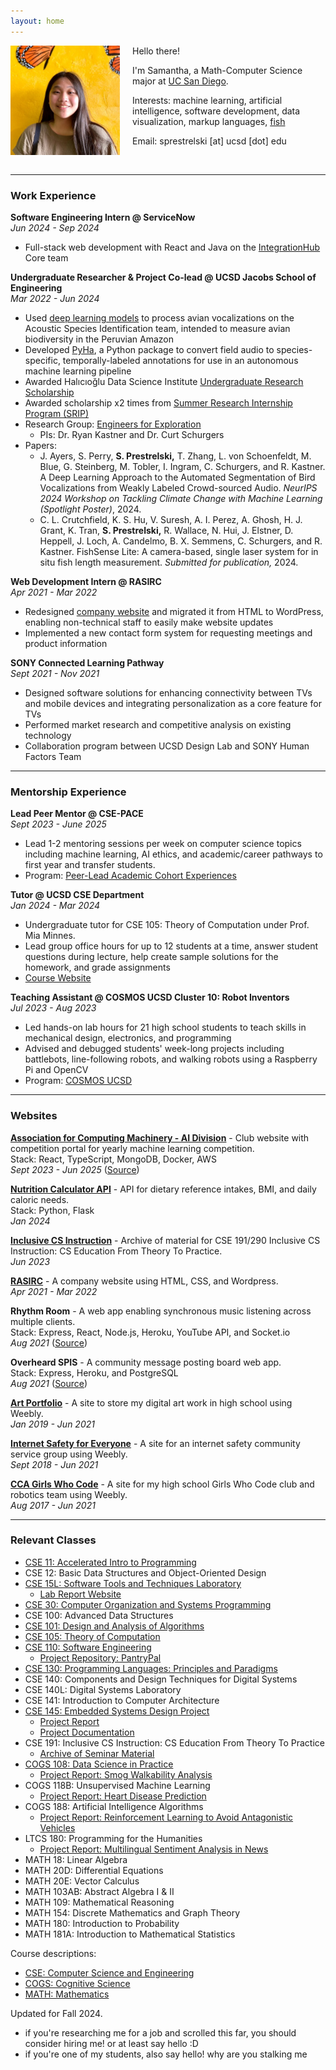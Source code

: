 ```yaml
---
layout: home
---
```

<img style="float: left; height:175px;margin:0 20px 20px 0" src="assets/sprestrelski.jpg">

Hello there!  

I'm Samantha, a Math-Computer Science major at [UC San Diego](https://ucsd.edu/).

Interests: machine learning, artificial intelligence, software development, data visualization, markup languages, [fish](https://fis.sh/)

Email: sprestrelski \[at\] ucsd \[dot\] edu      

![]()  

* * *
### Work Experience
**Software Engineering Intern @ ServiceNow**  
*Jun 2024 - Sep 2024*  
- Full-stack web development with React and Java on the [IntegrationHub](https://www.servicenow.com/products/integration-hub.html) Core team

**Undergraduate Researcher & Project Co-lead @ UCSD Jacobs School of Engineering**  
*Mar 2022 - Jun 2024*  
- Used [deep learning models](https://github.com/UCSD-E4E/acoustic-multiclass-training) to process avian vocalizations on the Acoustic Species Identification team, intended to measure avian biodiversity in the Peruvian Amazon
- Developed [PyHa](https://github.com/UCSD-E4E/PyHa/), a Python package to convert field audio to species-specific, temporally-labeled annotations for use in an autonomous machine learning pipeline
- Awarded Halıcıoğlu Data Science Institute [Undergraduate Research Scholarship](https://datascience.ucsd.edu/32-undergraduate-scholarships/)
- Awarded scholarship x2 times from [Summer Research Internship Program (SRIP)](https://www.ece.ucsd.edu/undergraduate/SRIP)
- Research Group: [Engineers for Exploration](https://e4e.ucsd.edu)
  - PIs: Dr. Ryan Kastner and Dr. Curt Schurgers
- Papers:  
  - J. Ayers, S. Perry, **S. Prestrelski,** T. Zhang, L. von Schoenfeldt, M. Blue, G. Steinberg, M. Tobler, I. Ingram, C. Schurgers, and R. Kastner. A Deep Learning Approach to the Automated Segmentation of Bird Vocalizations from Weakly Labeled Crowd-sourced Audio. *NeurIPS 2024 Workshop on Tackling Climate Change with Machine Learning (Spotlight Poster)*, 2024.
  - C. L. Crutchfield, K. S. Hu, V. Suresh, A. I. Perez, A. Ghosh, H. J. Grant, K. Tran, **S. Prestrelski,** R. Wallace, N. Hui, J. Elstner, D. Heppell, J. Loch, A. Candelmo, B. X. Semmens, C. Schurgers, and R. Kastner. FishSense Lite: A camera-based, single laser system for in situ fish length measurement. *Submitted for publication,* 2024.

**Web Development Intern @ RASIRC**  
*Apr 2021 - Mar 2022*  
- Redesigned [company website](https://www.rasirc.com/) and migrated it from HTML to WordPress, enabling non-technical staff to easily make website updates
- Implemented a new contact form system for requesting meetings and product information

**SONY Connected Learning Pathway**  
*Sept 2021 - Nov 2021*
- Designed software solutions for enhancing connectivity between TVs and mobile devices and integrating personalization as a core feature for TVs
- Performed market research and competitive analysis on existing technology 
- Collaboration program between UCSD Design Lab and SONY Human Factors Team

* * *

### Mentorship Experience
**Lead Peer Mentor @ CSE-PACE**  
*Sept 2023 - June 2025*  
- Lead 1-2 mentoring sessions per week on computer science topics including machine learning, AI ethics, and academic/career pathways to first year and transfer students.
- Program: [Peer-Lead Academic Cohort Experiences](https://pace.ucsd.edu/)
  
**Tutor @ UCSD CSE Department**  
*Jan 2024 - Mar 2024*
- Undergraduate tutor for CSE 105: Theory of Computation under Prof. Mia Minnes.
- Lead group office hours for up to 12 students at a time, answer student questions during lecture, help create sample solutions for the homework, and grade assignments
- [Course Website](https://theory-cs.github.io/website/courseInfo.html)

**Teaching Assistant @ COSMOS UCSD Cluster 10: Robot Inventors**  
*Jul 2023 - Aug 2023*  
- Led hands-on lab hours for 21 high school students to teach skills in mechanical design, electronics, and programming
- Advised and debugged students' week-long projects including battlebots, line-following robots, and walking robots using a Raspberry Pi and OpenCV
- Program: [COSMOS UCSD](https://jacobsschool.ucsd.edu/cosmos/clusters) 

* * *

### Websites
[**Association for Computing Machinery - AI Division**](https://ai.acmucsd.com/) -  Club website with competition portal for yearly machine learning competition.  
Stack: React, TypeScript, MongoDB, Docker, AWS  
*Sept 2023 - Jun 2025* ([Source](https://github.com/acmucsd/acm-ai-site))  

[**Nutrition Calculator API**](https://rapidapi.com/sprestrelski/api/nutrition-calculator) - API for dietary reference intakes, BMI, and daily caloric needs.  
Stack: Python, Flask  
*Jan 2024*   

[**Inclusive CS Instruction**](https://inclusivecs.github.io/) - Archive of material for CSE 191/290 Inclusive CS Instruction: CS Education From Theory To Practice.  
*Jun 2023*  

[**RASIRC**](https://www.rasirc.com/) - A company website using HTML, CSS, and Wordpress.  
*Apr 2021 - Mar 2022*  

**Rhythm Room** - A web app enabling synchronous music listening across multiple clients.   
Stack: Express, React, Node.js, Heroku, YouTube API, and Socket.io  
*Aug 2021* ([Source](https://github.com/sprestrelski/rhythm-room))  

**Overheard SPIS** - A community message posting board web app.  
Stack: Express, Heroku, and PostgreSQL     
*Aug 2021* ([Source](https://github.com/sprestrelski/overheardspis))  

[**Art Portfolio**](https://sprestrelski.weebly.com/) - A site to store my digital art work in high school using Weebly.  
*Jan 2019 - Jun 2021*

[**Internet Safety for Everyone**](https://www.isafesd.org/) - A site for an internet safety community service group using Weebly.  
*Sept 2018 - Jun 2021* 

[**CCA Girls Who Code**](http://ccagirlswhocode.weebly.com/) - A site for my high school Girls Who Code club and robotics team using Weebly.  
*Aug 2017 - Jun 2021*


* * *

### Relevant Classes
- [CSE 11: Accelerated Intro to Programming](https://ucsd-cse11-f21.github.io/syllabus.html)
- CSE 12: Basic Data Structures and Object-Oriented Design
- [CSE 15L: Software Tools and Techniques Laboratory](https://ucsd-cse15l-w22.github.io/)
    - [Lab Report Website](https://sprestrelski.github.io/cse15l-lab-reports/)
- [CSE 30: Computer Organization and Systems Programming](https://cseweb.ucsd.edu/~muller/#classes)
- CSE 100: Advanced Data Structures
- [CSE 101: Design and Analysis of Algorithms](https://cseweb.ucsd.edu/~dakane/CSE101/)
- [CSE 105: Theory of Computation](https://theory-cs.github.io/website/courseInfo.html)
- [CSE 110: Software Engineering](https://sites.google.com/ucsd.edu/cse110fall2023/home)
  - [Project Repository: PantryPal](https://github.com/sprestrelski/pantrypal)
- [CSE 130: Programming Languages: Principles and Paradigms](https://nadia-polikarpova.github.io/cse130-web/)
- CSE 140: Components and Design Techniques for Digital Systems
- CSE 140L: Digital Systems Laboratory
- CSE 141: Introduction to Computer Architecture
- [CSE 145: Embedded Systems Design Project](https://kastner.ucsd.edu/ryan/cse145/)
  - [Project Report](https://drive.google.com/file/d/1SXEis3fDLvjq8cCrmwD2GHVhplUxQ8rj/view)
  - [Project Documentation](https://github.com/UCSD-E4E/acoustic-multiclass-training/blob/main/documentation/cse_145_report.md)
- CSE 191: Inclusive CS Instruction: CS Education From Theory To Practice
  - [Archive of Seminar Material](https://inclusivecs.github.io/)
- [COGS 108: Data Science in Practice](https://github.com/COGS108)
  - [Project Report: Smog Walkability Analysis](https://github.com/sprestrelski/smog-walkability-analysis/blob/main/Report.ipynb)
- COGS 118B: Unsupervised Machine Learning
  - [Project Report: Heart Disease Prediction](https://github.com/sprestrelski/heart-disease-prediction)
- COGS 188: Artificial Intelligence Algorithms
  - [Project Report: Reinforcement Learning to Avoid Antagonistic Vehicles](https://github.com/YashPatki02/HighwayEnv-COGS188/blob/master/writeup.ipynb)
- LTCS 180: Programming for the Humanities
  - [Project Report: Multilingual Sentiment Analysis in News](https://github.com/sprestrelski/multilingual-sentiment-analysis)
- MATH 18: Linear Algebra
- MATH 20D: Differential Equations
- MATH 20E: Vector Calculus
- MATH 103AB: Abstract Algebra I & II
- MATH 109: Mathematical Reasoning
- MATH 154: Discrete Mathematics and Graph Theory
- MATH 180: Introduction to Probability
- MATH 181A: Introduction to Mathematical Statistics

Course descriptions:
- [CSE: Computer Science and Engineering](https://catalog.ucsd.edu/courses/CSE.html)
- [COGS: Cognitive Science](https://catalog.ucsd.edu/courses/COGS.html)
- [MATH: Mathematics](https://catalog.ucsd.edu/courses/MATH.html)


Updated for Fall 2024. 

- if you're researching me for a job and scrolled this far, you should consider hiring me! or at least say hello :D
- if you're one of my students, also say hello! why are you stalking me
